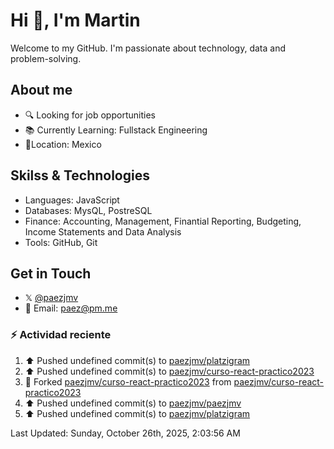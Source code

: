# Hi 👋, I'm Martin

Welcome to my GitHub. I'm passionate about technology, data and problem-solving.

## About me

- 🔍 Looking for job opportunities
- 📚 Currently Learning: Fullstack Engineering
- 📍Location: Mexico

## Skilss & Technologies

- Languages: JavaScript
- Databases: MysQL, PostreSQL
- Finance: Accounting, Management, Finantial Reporting, Budgeting, Income Statements and Data Analysis
- Tools: GitHub, Git

## Get in Touch

- 𝕏 [@paezjmv](https://x.com/paezjmv)
- 📧 Email: <paez@pm.me>

### :zap: Actividad reciente
<!--START_SECTION:activity-->
<!--END_SECTION:activity-->

<!--RECENT_ACTIVITY:start-->
1. ⬆️ Pushed undefined commit(s) to [paezjmv/platzigram](https://github.com/paezjmv/platzigram)<br>
2. ⬆️ Pushed undefined commit(s) to [paezjmv/curso-react-practico2023](https://github.com/paezjmv/curso-react-practico2023)<br>
3. 🔱 Forked [paezjmv/curso-react-practico2023](https://github.com/paezjmv/curso-react-practico2023) from [paezjmv/curso-react-practico2023](https://github.com/paezjmv/curso-react-practico2023)<br>
4. ⬆️ Pushed undefined commit(s) to [paezjmv/paezjmv](https://github.com/paezjmv/paezjmv)<br>
5. ⬆️ Pushed undefined commit(s) to [paezjmv/platzigram](https://github.com/paezjmv/platzigram)<br>
<!--RECENT_ACTIVITY:end-->
<!--RECENT_ACTIVITY:last_update-->
Last Updated: Sunday, October 26th, 2025, 2:03:56 AM
<!--RECENT_ACTIVITY:last_update_end-->

<!--
**paezjmv/paezjmv** is a ✨ _special_ ✨ repository because its `README.md` (this file) 
appears on your GitHub profile.

Here are some ideas to get you started:

- 🔭 I’m currently working on ...
- 🌱 I’m currently learning ...
- 👯 I’m looking to collaborate on ...
- 🤔 I’m looking for help with ...
- 💬 Ask me about ...
- 📫 How to reach me: ...
- 😄 Pronouns: ...
- ⚡ Fun fact: ...
-->
